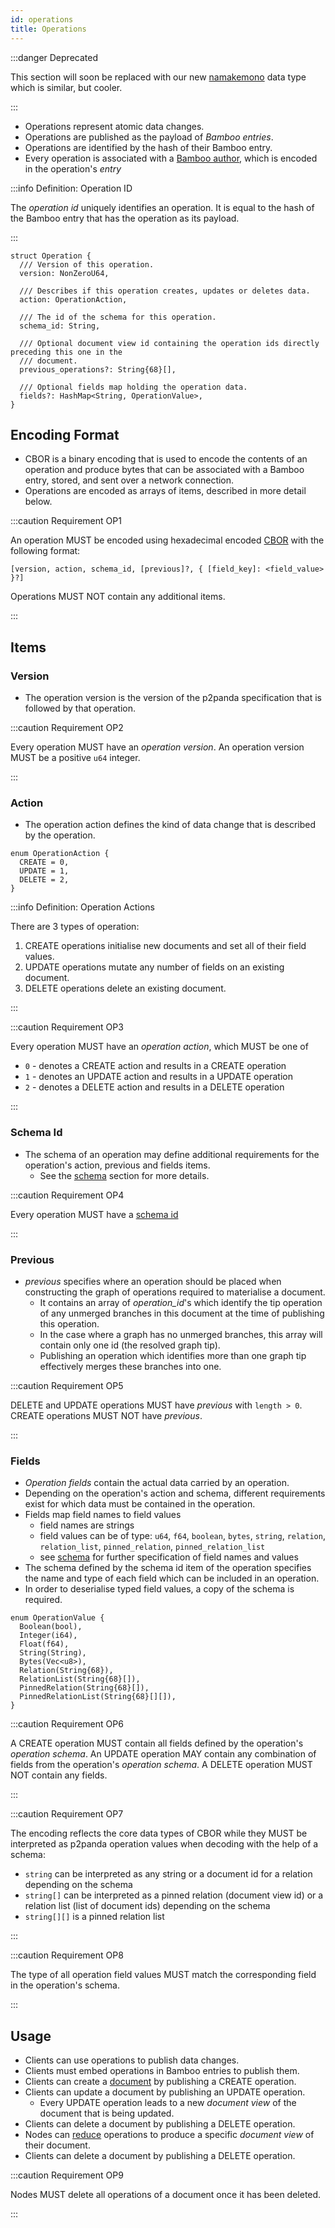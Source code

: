 ```yaml
---
id: operations
title: Operations
---
```


:::danger Deprecated

This section will soon be replaced with our new [namakemono](/specifications/namakemono) data type which is similar, but cooler.

:::

- Operations represent atomic data changes.
- Operations are published as the payload of _Bamboo entries_.
- Operations are identified by the hash of their Bamboo entry.
- Every operation is associated with a [Bamboo author][key-pairs], which is encoded in the operation's _entry_

:::info Definition: Operation ID

The _operation id_ uniquely identifies an operation. It is equal to the hash of the Bamboo entry that has the operation as its payload.

:::

```
struct Operation {
  /// Version of this operation.
  version: NonZeroU64,

  /// Describes if this operation creates, updates or deletes data.
  action: OperationAction,

  /// The id of the schema for this operation.
  schema_id: String,

  /// Optional document view id containing the operation ids directly preceding this one in the
  /// document.
  previous_operations?: String{68}[],

  /// Optional fields map holding the operation data.
  fields?: HashMap<String, OperationValue>,
}
```

## Encoding Format

- CBOR is a binary encoding that is used to encode the contents of an operation and produce bytes that can be associated with a Bamboo entry, stored, and sent over a network connection.
- Operations are encoded as arrays of items, described in more detail below.

:::caution Requirement OP1

An operation MUST be encoded using hexadecimal encoded [CBOR][cbor] with the following format:

`[version, action, schema_id, [previous]?, { [field_key]: <field_value> }?]`

Operations MUST NOT contain any additional items.

:::

## Items

### Version

- The operation version is the version of the p2panda specification that is followed by that operation.

:::caution Requirement OP2

Every operation MUST have an _operation version_. An operation version MUST be a positive `u64` integer.

:::

### Action

- The operation action defines the kind of data change that is described by the operation.

```
enum OperationAction {
  CREATE = 0,
  UPDATE = 1,
  DELETE = 2,
}
```

:::info Definition: Operation Actions

There are 3 types of operation:

1. CREATE operations initialise new documents and set all of their field values.
2. UPDATE operations mutate any number of fields on an existing document.
3. DELETE operations delete an existing document.

:::

:::caution Requirement OP3

Every operation MUST have an _operation action_, which MUST be one of

- `0` - denotes a CREATE action and results in a CREATE operation
- `1` - denotes an UPDATE action and results in a UPDATE operation
- `2` - denotes a DELETE action and results in a DELETE operation

:::

### Schema Id

- The schema of an operation may define additional requirements for the operation's action, previous and fields items.
  - See the [schema][schema] section for more details.

:::caution Requirement OP4

Every operation MUST have a [schema id][schema]

:::

### Previous

- _previous_ specifies where an operation should be placed when constructing the graph of operations required to materialise a document.
  - It contains an array of _operation_id_'s which identify the tip operation of any unmerged branches in this document at the time of
    publishing this operation.
  - In the case where a graph has no unmerged branches, this array will contain only one id (the resolved graph tip).
  - Publishing an operation which identifies more than one graph tip effectively merges these branches into one.

:::caution Requirement OP5

DELETE and UPDATE operations MUST have _previous_ with `length > 0`. CREATE operations MUST NOT have _previous_.

:::

### Fields

- _Operation fields_ contain the actual data carried by an operation.
- Depending on the operation's action and schema, different requirements exist for which data must be contained in the operation.
- Fields map field names to field values
  - field names are strings
  - field values can be of type: `u64`, `f64`, `boolean`, `bytes`, `string`, `relation`, `relation_list`, `pinned_relation`, `pinned_relation_list`
  - see [schema][schema] for further specification of field names and values
- The schema defined by the schema id item of the operation specifies the name and type of each field which can be included in an operation.
- In order to deserialise typed field values, a copy of the schema is required.

```
enum OperationValue {
  Boolean(bool),
  Integer(i64),
  Float(f64),
  String(String),
  Bytes(Vec<u8>),
  Relation(String{68}),
  RelationList(String{68}[]),
  PinnedRelation(String{68}[]),
  PinnedRelationList(String{68}[][]),
}
```

:::caution Requirement OP6

A CREATE operation MUST contain all fields defined by the operation's _operation schema_.
An UPDATE operation MAY contain any combination of fields from the operation's _operation schema_.
A DELETE operation MUST NOT contain any fields.

:::

:::caution Requirement OP7

The encoding reflects the core data types of CBOR while they MUST be interpreted as p2panda operation values when decoding with the help of a schema:

- `string` can be interpreted as any string or a document id for a relation depending on the schema
- `string[]` can be interpreted as a pinned relation (document view id) or a relation list (list of document ids) depending on the schema
- `string[][]` is a pinned relation list

:::

:::caution Requirement OP8

The type of all operation field values MUST match the corresponding field in the operation's schema.

:::

## Usage

- Clients can use operations to publish data changes.
- Clients must embed operations in Bamboo entries to publish them.
- Clients can create a [document][document] by publishing a CREATE operation.
- Clients can update a document by publishing an UPDATE operation.
  - Every UPDATE operation leads to a new _document view_ of the document that is being updated.
- Clients can delete a document by publishing a DELETE operation.
- Nodes can [reduce][reduce] operations to produce a specific _document view_ of their document.
- Clients can delete a document by publishing a DELETE operation.

:::caution Requirement OP9

Nodes MUST delete all operations of a document once it has been deleted.

:::

[cbor]: https://cbor.io/
[document]: /specifications/aquadoggo/data-types/documents
[key-pairs]: /specifications/aquadoggo/data-types/key-pairs
[reduce]: /specifications/aquadoggo/data-types/documents
[schema]: /specifications/aquadoggo/data-types/schemas
[snake_case]: https://en.wikipedia.org/wiki/Snake_case
